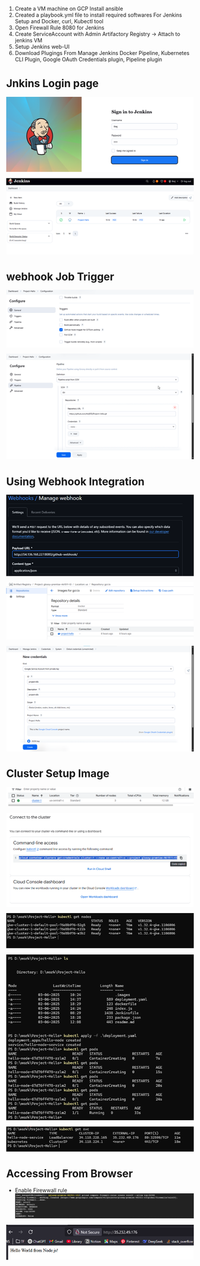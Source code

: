 1. Create a VM machine on GCP Install ansible 
2. Created a playbook.yml file to install required softwares For Jenkins Setup and Docker, curl, Kubectl tool  
3. Open Firewall Rule 8080 for Jenkins
4. Create ServiceAccount with Admin Artifactory Registry -> Attach to jenkins VM 
6. Setup Jenkins web-UI 
7. Download Plugings From Manage Jenkins Docker Pipeline, Kubernetes CLI Plugin, Google OAuth Credentials plugin, Pipeline plugin 

# Jnkins Login page 

![alt text](.images/image-1.png)

![alt text](.images/image-2.png)

# webhook Job Trigger
![alt text](.images/image-3.png) 

![alt text](.images/chrome_i5Bz0AV9TY.png)

# Using Webhook Integration 
![alt text](.images/webhook.png)

![alt text](.images/gcr-image.png)

![alt text](.images/secretkey-json-for-gke.png)

# Cluster Setup Image 

![alt text](.images/image-4.png)

![alt text](.images/image-5.png)

![alt text](.images/image-6.png)

![alt text](<.images/Screenshot 2025-06-03 144304.png>)

![alt text](<.images/Screenshot 2025-06-03 145410.png>)

# Accessing From Browser 
- Enable Firewwall rule
![alt text](.images/image.png)

![alt text](<.images/Screenshot 2025-06-03 150010.png>)